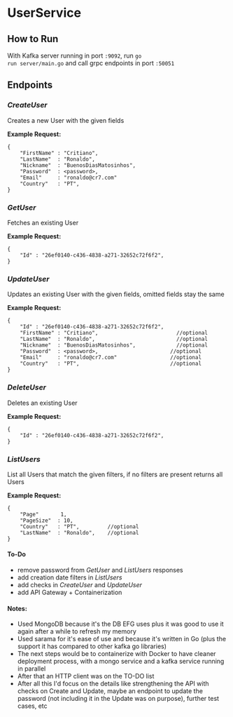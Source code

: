 # UserService

## How to Run

With Kafka server running in port <code>:9092</code>, run <code>go run server/main.go</code> and call grpc endpoints in port <code>:50051</code>

## Endpoints

### <em>CreateUser</em>
Creates a new User with the given fields <br>

<b>Example Request:</b>

    {
        "FirstName" : "Critiano",
        "LastName"  : "Ronaldo",
        "Nickname"  : "BuenosDiasMatosinhos",
        "Password"  : <password>,
        "Email"     : "ronaldo@cr7.com"
        "Country"   : "PT", 
    }

### <em>GetUser</em>
Fetches an existing User <br>

<b>Example Request:</b>

    {
        "Id" : "26ef0140-c436-4838-a271-32652c72f6f2",
    }

### <em>UpdateUser</em>
Updates an existing User with the given fields, omitted fields stay the same <br>

<b>Example Request:</b>
    
    {
        "Id" : "26ef0140-c436-4838-a271-32652c72f6f2",
        "FirstName" : "Critiano",                         //optional
        "LastName"  : "Ronaldo",                          //optional
        "Nickname"  : "BuenosDiasMatosinhos",             //optional
        "Password"  : <password>,                       //optional
        "Email"     : "ronaldo@cr7.com"                 //optional
        "Country"   : "PT",                             //optional
    }

### <em>DeleteUser</em>
Deletes an existing User <br>

<b>Example Request:</b>
    
    {
        "Id" : "26ef0140-c436-4838-a271-32652c72f6f2",
    }
    
### <em>ListUsers</em>
List all Users that match the given filters, if no filters are present returns all Users <br>

<b>Example Request:</b>

    {
        "Page"       1,
        "PageSize"  : 10,
        "Country"   : "PT",         //optional
        "LastName"  : "Ronaldo",    //optional
    }
    
#### To-Do
* remove password from <em>GetUser</em> and <em>ListUsers</em> responses
* add creation date filters in <em>ListUsers</em>
* add checks in <em>CreateUser</em> and <em>UpdateUser</em>
* add API Gateway + Containerization

#### Notes:
* Used MongoDB because it's the DB EFG uses plus it was good to use it again after a while to refresh my memory 
* Used sarama for it's ease of use and because it's written in Go (plus the support it has compared to other kafka go libraries)
* The next steps would be to containerize with Docker to have cleaner deployment process, with a mongo service and a kafka service running in parallel
* After that an HTTP client was on the TO-DO list
* After all this I'd focus on the details like strengthening the API with checks on Create and Update, maybe an endpoint to update the password (not including it in the Update was on purpose), further test cases, etc
